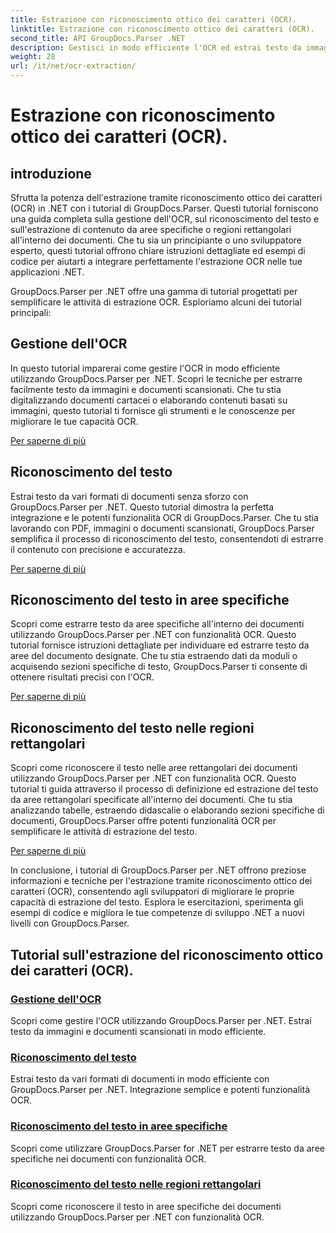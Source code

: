 ```yaml
---
title: Estrazione con riconoscimento ottico dei caratteri (OCR).
linktitle: Estrazione con riconoscimento ottico dei caratteri (OCR).
second_title: API GroupDocs.Parser .NET
description: Gestisci in modo efficiente l'OCR ed estrai testo da immagini e documenti con GroupDocs.Parser per .NET. Migliora oggi stesso le tue capacità OCR!
weight: 28
url: /it/net/ocr-extraction/
---
```


# Estrazione con riconoscimento ottico dei caratteri (OCR).


## introduzione

Sfrutta la potenza dell'estrazione tramite riconoscimento ottico dei caratteri (OCR) in .NET con i tutorial di GroupDocs.Parser. Questi tutorial forniscono una guida completa sulla gestione dell'OCR, sul riconoscimento del testo e sull'estrazione di contenuto da aree specifiche o regioni rettangolari all'interno dei documenti. Che tu sia un principiante o uno sviluppatore esperto, questi tutorial offrono chiare istruzioni dettagliate ed esempi di codice per aiutarti a integrare perfettamente l'estrazione OCR nelle tue applicazioni .NET.

GroupDocs.Parser per .NET offre una gamma di tutorial progettati per semplificare le attività di estrazione OCR. Esploriamo alcuni dei tutorial principali:

## Gestione dell'OCR
In questo tutorial imparerai come gestire l'OCR in modo efficiente utilizzando GroupDocs.Parser per .NET. Scopri le tecniche per estrarre facilmente testo da immagini e documenti scansionati. Che tu stia digitalizzando documenti cartacei o elaborando contenuti basati su immagini, questo tutorial ti fornisce gli strumenti e le conoscenze per migliorare le tue capacità OCR.

[Per saperne di più](./handling-ocr/)

## Riconoscimento del testo
Estrai testo da vari formati di documenti senza sforzo con GroupDocs.Parser per .NET. Questo tutorial dimostra la perfetta integrazione e le potenti funzionalità OCR di GroupDocs.Parser. Che tu stia lavorando con PDF, immagini o documenti scansionati, GroupDocs.Parser semplifica il processo di riconoscimento del testo, consentendoti di estrarre il contenuto con precisione e accuratezza.

[Per saperne di più](./recognizing-text/)

## Riconoscimento del testo in aree specifiche
Scopri come estrarre testo da aree specifiche all'interno dei documenti utilizzando GroupDocs.Parser per .NET con funzionalità OCR. Questo tutorial fornisce istruzioni dettagliate per individuare ed estrarre testo da aree del documento designate. Che tu stia estraendo dati da moduli o acquisendo sezioni specifiche di testo, GroupDocs.Parser ti consente di ottenere risultati precisi con l'OCR.

[Per saperne di più](./recognizing-text-in-specific-areas/)

## Riconoscimento del testo nelle regioni rettangolari
Scopri come riconoscere il testo nelle aree rettangolari dei documenti utilizzando GroupDocs.Parser per .NET con funzionalità OCR. Questo tutorial ti guida attraverso il processo di definizione ed estrazione del testo da aree rettangolari specificate all'interno dei documenti. Che tu stia analizzando tabelle, estraendo didascalie o elaborando sezioni specifiche di documenti, GroupDocs.Parser offre potenti funzionalità OCR per semplificare le attività di estrazione del testo.

[Per saperne di più](./recognizing-text-in-rectangular-regions/)

In conclusione, i tutorial di GroupDocs.Parser per .NET offrono preziose informazioni e tecniche per l'estrazione tramite riconoscimento ottico dei caratteri (OCR), consentendo agli sviluppatori di migliorare le proprie capacità di estrazione del testo. Esplora le esercitazioni, sperimenta gli esempi di codice e migliora le tue competenze di sviluppo .NET a nuovi livelli con GroupDocs.Parser.
## Tutorial sull'estrazione del riconoscimento ottico dei caratteri (OCR).
### [Gestione dell'OCR](./handling-ocr/)
Scopri come gestire l'OCR utilizzando GroupDocs.Parser per .NET. Estrai testo da immagini e documenti scansionati in modo efficiente.
### [Riconoscimento del testo](./recognizing-text/)
Estrai testo da vari formati di documenti in modo efficiente con GroupDocs.Parser per .NET. Integrazione semplice e potenti funzionalità OCR.
### [Riconoscimento del testo in aree specifiche](./recognizing-text-in-specific-areas/)
Scopri come utilizzare GroupDocs.Parser for .NET per estrarre testo da aree specifiche nei documenti con funzionalità OCR.
### [Riconoscimento del testo nelle regioni rettangolari](./recognizing-text-in-rectangular-regions/)
Scopri come riconoscere il testo in aree specifiche dei documenti utilizzando GroupDocs.Parser per .NET con funzionalità OCR.